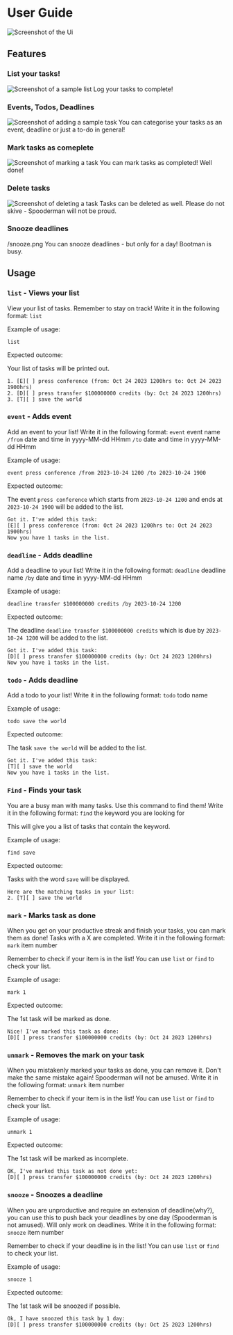 # User Guide
![Screenshot of the Ui](/src/main/java/duke/uiux/images/Ui.png)

## Features 

### List your tasks!

![Screenshot of a sample list](/src/main/java/duke/uiux/images/list.png)
Log your tasks to complete!

### Events, Todos, Deadlines

![Screenshot of adding a sample task](/src/main/java/duke/uiux/images/adding_deadline.png)
You can categorise your tasks as an event, deadline or just a to-do in general!

### Mark tasks as comeplete

![Screenshot of marking a task](/src/main/java/duke/uiux/images/mark.png)
You can mark tasks as completed! Well done!

### Delete tasks

![Screenshot of deleting a task](/src/main/java/duke/uiux/images/delete.png)
Tasks can be deleted as well. Please do not skive - Spooderman will not be proud.

### Snooze deadlines

/snooze.png
You can snooze deadlines - but only for a day! Bootman is busy.

## Usage

### `list` - Views your list

View your list of tasks. Remember to stay on track!
Write it in the following format:
`list`

Example of usage: 

`list`

Expected outcome:

Your list of tasks will be printed out.

```
1. [E][ ] press conference (from: Oct 24 2023 1200hrs to: Oct 24 2023 1900hrs)
2. [D][ ] press transfer $100000000 credits (by: Oct 24 2023 1200hrs)
3. [T][ ] save the world
```

### `event` - Adds event

Add an event to your list!
Write it in the following format:
`event` event name `/from` date and time in yyyy-MM-dd HHmm `/to` date and time in yyyy-MM-dd HHmm

Example of usage: 

`event press conference /from 2023-10-24 1200 /to 2023-10-24 1900`

Expected outcome:

The event `press conference` which starts from `2023-10-24 1200` and ends at `2023-10-24 1900` will be added to the list.

```
Got it. I've added this task:
[E][ ] press conference (from: Oct 24 2023 1200hrs to: Oct 24 2023 1900hrs)
Now you have 1 tasks in the list.
```

### `deadline` - Adds deadline

Add a deadline to your list!
Write it in the following format:
`deadline` deadline name `/by` date and time in yyyy-MM-dd HHmm 

Example of usage: 

`deadline transfer $100000000 credits /by 2023-10-24 1200`

Expected outcome:

The deadline `deadline transfer $100000000 credits` which is due by `2023-10-24 1200` will be added to the list.

```
Got it. I've added this task:
[D][ ] press transfer $100000000 credits (by: Oct 24 2023 1200hrs)
Now you have 1 tasks in the list.
```

### `todo` - Adds deadline

Add a todo to your list!
Write it in the following format:
`todo` todo name

Example of usage: 

`todo save the world`

Expected outcome:

The task `save the world` will be added to the list.

```
Got it. I've added this task:
[T][ ] save the world
Now you have 1 tasks in the list.
```

### `Find` - Finds your task

You are a busy man with many tasks. Use this command to find them!
Write it in the following format:
`find` the keyword you are looking for

This will give you a list of tasks that contain the keyword.

Example of usage: 

`find save`

Expected outcome:

Tasks with the word `save` will be displayed.

```
Here are the matching tasks in your list:
2. [T][ ] save the world
```


### `mark` - Marks task as done

When you get on your productive streak and finish your tasks, you can mark them as done!
Tasks with a X are completed. 
Write it in the following format:
`mark` item number

Remember to check if your item is in the list! You can use `list` or `find` to check your list.

Example of usage: 

`mark 1`

Expected outcome:

The 1st task will be marked as done.

```
Nice! I've marked this task as done:
[D][ ] press transfer $100000000 credits (by: Oct 24 2023 1200hrs)
```

### `unmark` - Removes the mark on your task

When you mistakenly marked your tasks as done, you can remove it. Don't make the same mistake again! Spooderman will not be amused.
Write it in the following format:
`unmark` item number

Remember to check if your item is in the list! You can use `list` or `find` to check your list.

Example of usage: 

`unmark 1`

Expected outcome:

The 1st task will be marked as incomplete.

```
OK, I've marked this task as not done yet:
[D][ ] press transfer $100000000 credits (by: Oct 24 2023 1200hrs)
```

### `snooze` - Snoozes a deadline

When you are unproductive and require an extension of deadline(why?), you can use this to push back your deadlines by one day (Spooderman is not amused).
Will only work on deadlines.
Write it in the following format:
`snooze` item number

Remember to check if your deadline is in the list! You can use `list` or `find` to check your list.

Example of usage: 

`snooze 1`

Expected outcome:

The 1st task will be snoozed if possible.

```
Ok, I have snoozed this task by 1 day:
[D][ ] press transfer $100000000 credits (by: Oct 25 2023 1200hrs)
```
